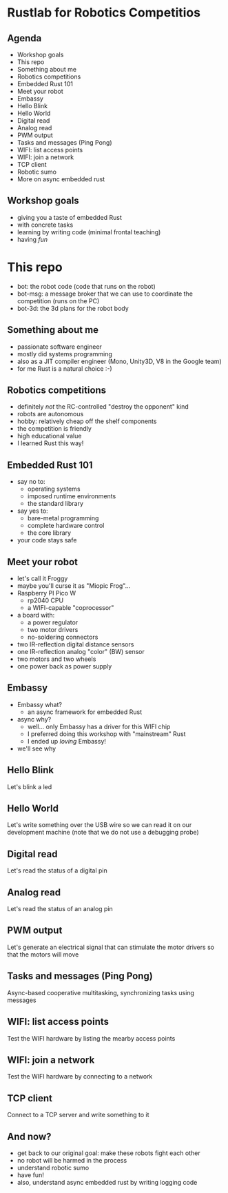 # Rustlab for Robotics Competitios

## Agenda

- Workshop goals
- This repo
- Something about me
- Robotics competitions
- Embedded Rust 101
- Meet your robot
- Embassy
- Hello Blink
- Hello World
- Digital read
- Analog read
- PWM output
- Tasks and messages (Ping Pong)
- WIFI: list access points
- WIFI: join a network
- TCP client
- Robotic sumo
- More on async embedded rust

## Workshop goals

- giving you a taste of embedded Rust
- with concrete tasks
- learning by writing code (minimal frontal teaching)
- having *fun*

# This repo

- bot: the robot code (code that runs on the robot)
- bot-msg: a message broker that we can use to coordinate the competition (runs on the PC)
- bot-3d: the 3d plans for the robot body

## Something about me

- passionate software engineer
- mostly did systems programming
- also as a JIT compiler engineer (Mono, Unity3D, V8 in the Google team)
- for me Rust is a natural choice :-)

## Robotics competitions

- definitely *not* the RC-controlled "destroy the opponent" kind
- robots are autonomous
- hobby: relatively cheap off the shelf components
- the competition is friendly
- high educational value
- I learned Rust this way!

## Embedded Rust 101

- say no to:
  - operating systems
  - imposed runtime environments
  - the standard library
- say yes to:
  - bare-metal programming
  - complete hardware control
  - the core library
- your code stays safe

## Meet your robot

- let's call it Froggy
- maybe you'll curse it as "Miopic Frog"...
- Raspberry PI Pico W
  - rp2040 CPU
  - a WIFI-capable "coprocessor"
- a board with:
  - a power regulator
  - two motor drivers
  - no-soldering connectors
- two IR-reflection digital distance sensors
- one IR-reflection analog "color" (BW) sensor
- two motors and two wheels
- one power back as power supply

## Embassy

- Embassy what?
  - an async framework for embedded Rust
- async why?
  - well... only Embassy has a driver for this WIFI chip
  - I preferred doing this workshop with "mainstream" Rust
  - I ended up *loving* Embassy!
- we'll see why

## Hello Blink

Let's blink a led

## Hello World

Let's write something over the USB wire so we can read it on our development machine
(note that we do not use a debugging probe)

## Digital read

Let's read the status of a digital pin

## Analog read

Let's read the status of an analog pin

## PWM output

Let's generate an electrical signal that can stimulate the motor drivers so that the motors will move

## Tasks and messages (Ping Pong)

Async-based cooperative multitasking, synchronizing tasks using messages

## WIFI: list access points

Test the WIFI hardware by listing the mearby access points

## WIFI: join a network

Test the WIFI hardware by connecting to a network

## TCP client

Connect to a TCP server and write something to it

## And now?

- get back to our original goal: make these robots fight each other
- no robot will be harmed in the process
- understand robotic sumo
- have fun!
- also, understand async embedded rust by writing logging code
